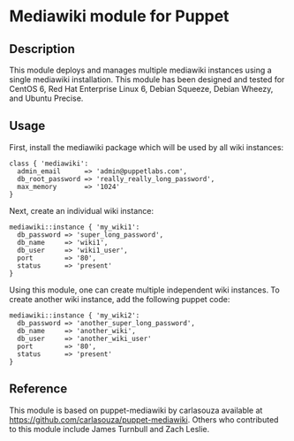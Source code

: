 # Mediawiki module for Puppet

## Description

This module deploys and manages multiple mediawiki instances using a single mediawiki installation. This module has been designed and tested for CentOS 6, Red Hat Enterprise Linux 6, Debian Squeeze, Debian Wheezy, and Ubuntu Precise.

## Usage

First, install the mediawiki package which will be used by all wiki instances:

    class { 'mediawiki':
      admin_email      => 'admin@puppetlabs.com',
      db_root_password => 'really_really_long_password',
      max_memory       => '1024'
    }
    
Next, create an individual wiki instance:

    mediawiki::instance { 'my_wiki1':
      db_password => 'super_long_password',
      db_name     => 'wiki1',
      db_user     => 'wiki1_user',
      port        => '80',
      status      => 'present'
    }

Using this module, one can create multiple independent wiki instances. To create another wiki instance, add the following puppet code:

    mediawiki::instance { 'my_wiki2':
      db_password => 'another_super_long_password',
      db_name     => 'another_wiki',
      db_user     => 'another_wiki_user'
      port        => '80',
      status      => 'present'
    }

## Reference

This module is based on puppet-mediawiki by carlasouza available at
https://github.com/carlasouza/puppet-mediawiki. Others who contributed to this
module include James Turnbull and Zach Leslie.
